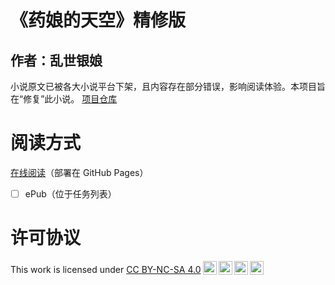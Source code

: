 # 《药娘的天空》精修版
## 作者：乱世银娘
小说原文已被各大小说平台下架，且内容存在部分错误，影响阅读体验。本项目旨在“修复”此小说。
[项目仓库](https://github.com/yndtk/YaoNiangDeTianKong-Fix)
# 阅读方式
[在线阅读](https://yndtk.github.io/YaoNiangDeTianKong-Fix)（部署在 GitHub Pages）
- [ ] ePub（位于任务列表）
# 许可协议
<p xmlns:cc="http://creativecommons.org/ns#" >This work is licensed under <a href="http://creativecommons.org/licenses/by-nc-sa/4.0/?ref=chooser-v1" target="_blank" rel="license noopener noreferrer" style="display:inline-block;">CC BY-NC-SA 4.0<img style="height:22px!important;margin-left:3px;vertical-align:text-bottom;" src="https://mirrors.creativecommons.org/presskit/icons/cc.svg?ref=chooser-v1"><img style="height:22px!important;margin-left:3px;vertical-align:text-bottom;" src="https://mirrors.creativecommons.org/presskit/icons/by.svg?ref=chooser-v1"><img style="height:22px!important;margin-left:3px;vertical-align:text-bottom;" src="https://mirrors.creativecommons.org/presskit/icons/nc.svg?ref=chooser-v1"><img style="height:22px!important;margin-left:3px;vertical-align:text-bottom;" src="https://mirrors.creativecommons.org/presskit/icons/sa.svg?ref=chooser-v1"></a></p>